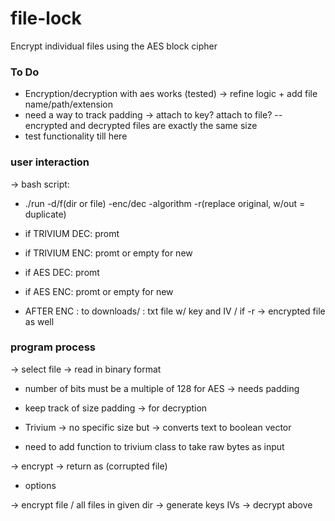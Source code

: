 # file-lock
Encrypt individual files using the AES block cipher

### To Do
- Encryption/decryption with aes works (tested) -> refine logic + add file name/path/extension
- need a way to track padding -> attach to key? attach to file?
-- encrypted and decrypted files are exactly the same size
- test functionality till here


### user interaction
-> bash script:
- ./run <path> -d/f(dir or file) -enc/dec -algorithm -r(replace original, w/out = duplicate)

- if TRIVIUM DEC: promt <key> <IV>
- if TRIVIUM ENC: promt <key> <IV> or empty for new

- if AES DEC: promt <key>
- if AES ENC: promt <key> or empty for new

- AFTER ENC : to downloads/ :
	 txt file w/ key and IV / 
	 if -r -> encrypted file as well



### program process
-> select file
-> read in binary format 

 - number of bits must be a multiple of 128 for AES -> needs padding
 - keep track of size padding -> for decryption

 - Trivium -> no specific size but -> converts text to boolean vector 
 - need to add function to trivium class to take raw bytes as input

-> encrypt 
-> return as (corrupted file) 


- options

-> encrypt file / all files in given dir
-> generate keys IVs
-> decrypt above
